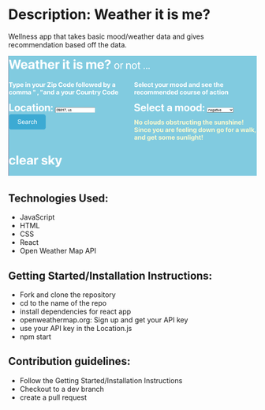 # Description: Weather it is me?

Wellness app that takes basic mood/weather data and gives recommendation based off the data.

![image info](./screeny.png)

## Technologies Used:

- JavaScript
- HTML
- CSS
- React
- Open Weather Map API

## Getting Started/Installation Instructions:

- Fork and clone the repository
- cd to the name of the repo
- install dependencies for react app
- openweathermap.org: Sign up and get your API key
- use your API key in the Location.js
- npm start

## Contribution guidelines:

- Follow the Getting Started/Installation Instructions
- Checkout to a dev branch
- create a pull request

